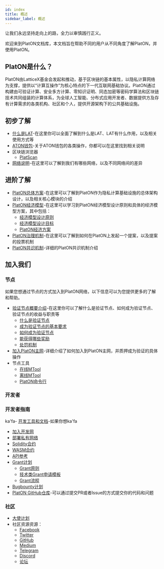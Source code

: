 ```yaml
---
id: index
title: 概述
sidebar_label: 概述
---
```

让我们永远坚持走向上的路，全力以审慎践行正义。

欢迎来到PlatON文档库，本文档旨在帮助不同的用户从不同角度了解PlatON，并使用PlatON。

## PlatON是什么？
PlatON由LatticeX基金会发起和推动，基于区块链的基本属性，以隐私计算网络为支撑，提供以“计算互操作”为核心特点的下一代互联网基础协议。PlatON通过构建由可验证计算、安全多方计算、零知识证明、同态加密等密码学算法和区块链技术共同组装的计算体系，为全球人工智能、分布式应用开发者、数据提供方及存有计算需求的各类机构、社区和个人，提供开源架构下的公共基础设施。

## 初步了解

- [什么是LAT](/docs/zh-CN/lat_introduced)-在这里你可以全面了解到什么是LAT、LAT有什么作用，以及相关使用方式等
- [ATON钱包](/docs/zh-CN/ATON-user-manual)-关于ATON钱包的各类操作，你都可以在这里找到相关说明
- 区块链浏览器
  - [PlatScan](https://scan.platon.network/)
- [网络说明](/docs/zh-CN/Network_Description)-在这里可以了解到我们有哪些网络，以及不同网络间的差异

## 进阶了解

- [PlatON总体方案](/docs/zh-CN/PlatON_Overall_Solution)-在这里可以了解到PlatON作为隐私计算基础设施的总体架构设计，以及相关核心模块的介绍
- [PlatON经济模型](/docs/zh-CN/Economic_Model)-在这里可以学习到PlatON经济模型设计原则和具体的经济模型方案，其中包括：
   - [经济模型设计原则](/docs/zh-CN/Economic_Model#%E5%85%AC%E9%93%BE%E8%AE%BE%E8%AE%A1%E5%8E%9F%E5%88%99)
   - [经济模型设计目标](/docs/zh-CN/Economic_Model#platon%E7%9A%84%E7%BB%8F%E6%B5%8E%E8%AE%BE%E8%AE%A1%E7%9B%AE%E6%A0%87)
   - [PlatON经济方案](/docs/zh-CN/Economic_Model#platon%E7%9A%84%E7%BB%8F%E6%B5%8E%E6%96%B9%E6%A1%88)
- [PlatON治理机制](/docs/zh-CN/PlatON_Governance_Solution)-在这里可以了解到如何在PlatON上发起一个提案，以及提案的投票机制
- [PlatON共识机制](/docs/zh-CN/PlatON_Solution)-详细的PlatON共识机制介绍

## 加入我们

### 节点
如果您想通过节点的方式加入到PlatON网络，以下信息可以为您提供更多的了解和帮助。
 - [验证节点概要介绍](/docs/zh-CN/PlatON_Validation_Introduce)-在这里你可以了解什么是验证节点、如何成为验证节点、验证节点的收益与职责等
   - [什么是验证节点](/docs/zh-CN/PlatON_Validation_Introduce#%E4%BB%80%E4%B9%88%E6%98%AF%E9%AA%8C%E8%AF%81%E8%8A%82%E7%82%B9)
   - [成为验证节点的基本要求](/docs/zh-CN/PlatON_Validation_Introduce#%E6%88%90%E4%B8%BA%E9%AA%8C%E8%AF%81%E8%8A%82%E7%82%B9%E7%9A%84%E5%9F%BA%E6%9C%AC%E8%A6%81%E6%B1%82)
   - [如何成为验证节点](/docs/zh-CN/PlatON_Validation_Introduce#%E5%A6%82%E4%BD%95%E6%88%90%E4%B8%BA%E9%AA%8C%E8%AF%81%E8%8A%82%E7%82%B9)
   - [能获得哪些奖励](/docs/zh-CN/PlatON_Validation_Introduce#%E5%A6%82%E4%BD%95%E6%88%90%E4%B8%BA%E9%AA%8C%E8%AF%81%E8%8A%82%E7%82%B9)
   - [处罚机制](/docs/zh-CN/PlatON_Validation_Introduce#%E5%93%AA%E4%BA%9B%E8%A1%8C%E4%B8%BA%E4%BC%9A%E8%A2%AB%E5%A4%84%E7%BD%9A)
 - [加入PlatON主网](/docs/zh-CN/Become_PlatON_Main_Verification)-详细介绍了如何加入到PlatON主网，并质押成为验证的具体操作
 - 节点工具
   - [在线MTool](/docs/zh-CN/OnLine_MTool_Manual)
   - [离线MTool](/docs/zh-CN/OffLine_MTool_Manual)
   - [PlatON命令行](/docs/zh-CN/Command_Line_Tools)

### 开发者

### 开发者指南

ka'fa- [开发工具和文档](/docs/zh-CN/PlatON_Overview_DevGuide)-如果你想ka'fa
  - [加入开发网](/docs/zh-CN/Become_PlatON_Dev_Verification)
  - [部署私有网络](/docs/zh-CN/Build_Private_Chain)
  - [Solidity合约](/docs/zh-CN/Solidity_Dev_Manual)
  - [WASM合约](/docs/zh-CN/Wasm_Operation_Principle)
  - [API参考](/docs/zh-CN/Python_SDK)
- [Grant计划](https://forum.latticex.foundation/t/topic/1092)
  - [Grant原则](https://forum.latticex.foundation/t/topic/4128)
  - [技术类Grant申请模板](https://forum.latticex.foundation/t/topic/4126)
  - [Grant流程](https://forum.latticex.foundation/t/topic/4129)
- [Bugbounty计划](https://slowmist.io/platon/index.html?utm_source=index&utm_medium=cpc&utm_campaign=platon)
- [PlatON GitHub仓库](https://github.com/PlatONnetwork)-可以通过提交PR或者Issue的方式提交你的代码和问题

### 社区

- [大使计划](https://forum.latticex.foundation/t/topic/4246)
- 社区资源资源：
  - [Facebook](https://www.facebook.com/PlatONNetwork/)
  - [Twitter](https://twitter.com/PlatON_Network)
  - [GitHub](https://github.com/PlatONnetwork)
  - [Medium](https://medium.com/platon-network)
  - [Telegram](https://t.me/PlatONNetworkCN)
  - [Discord](https://discord.com/invite/jAjFzJ3Cff)
  - [论坛](https://forum.latticex.foundation/)
